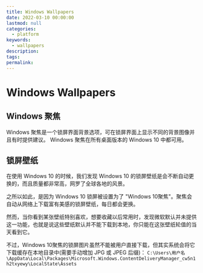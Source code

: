 ```yaml
---
title: Windows Wallpapers
date: 2022-03-10 00:00:00
lastmod: null
categories: 
  - platform
keywords: 
  - wallpapers
description:
tags: 
permalink:
---
```


# Windows Wallpapers

## Windows 聚焦
Windows 聚焦是一个锁屏界面背景选项，可在锁屏界面上显示不同的背景图像并且有时提供建议。 Windows 聚焦在所有桌面版本的 Windows 10 中都可用。

## 锁屏壁纸
在使用 Windows 10 的时候，我们发现 Windows 10 的锁屏壁纸是会不断自动更换的，而且质量都非常高，网罗了全球各地的风景。

之所以如此，是因为 Windows 10 锁屏被设置为了 "Windows 10聚焦"。聚焦会自动从网络上下载富有美感的锁屏壁纸，每日都会更换。

然而，当你看到某张壁纸特别喜欢，想要收藏以后常用时，发现微软默认并未提供这一功能，也就是说这些壁纸默认并不能下载到本地，你只能在这张壁纸轮值的当天看到它。

不过，Windows 10聚焦的锁屏图片虽然不能被用户直接下载，但其实系统会将它下载缓存在本地目录中(需要手动增加 JPG 或 JPEG 后缀)：
``` C:\Users\用户名\AppData\Local\Packages\Microsoft.Windows.ContentDeliveryManager_cw5n1h2txyewy\LocalState\Assets ```

